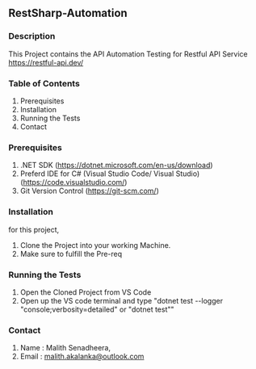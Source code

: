 ## RestSharp-Automation

### Description

This Project contains the API Automation Testing for Restful API Service
https://restful-api.dev/

### Table of Contents

1. Prerequisites
2. Installation
3. Running the Tests
4. Contact

### Prerequisites

1. .NET SDK (https://dotnet.microsoft.com/en-us/download)
2. Preferd IDE for C# (Visual Studio Code/ Visual Studio) (https://code.visualstudio.com/)
3. Git Version Control (https://git-scm.com/)

### Installation

for this project,

1. Clone the Project into your working Machine.
2. Make sure to fulfill the Pre-req

### Running the Tests

1. Open the Cloned Project from VS Code
2. Open up the VS code terminal and type "dotnet test --logger "console;verbosity=detailed" or "dotnet test""

### Contact

1. Name : Malith Senadheera,
2. Email : malith.akalanka@outlook.com